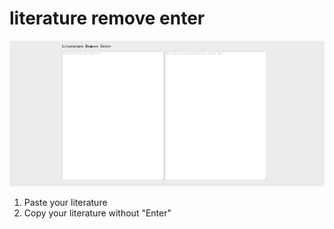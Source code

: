 # literature remove enter

![lre](https://github.com/joriewong/literature-remove-enter/blob/gh-pages/images/literature%20remove%20enter.gif)

1. Paste your literature
2. Copy your literature without "Enter" 